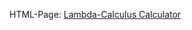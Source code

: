 HTML-Page: [Lambda-Calculus Calculator](https://mattwolf-corporation.github.io/ip6_lambda-calculus-in-js/src/calculator/calculator-view.html)
